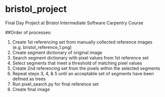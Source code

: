 # bristol_project
Final Day Project at Bristol Intermediate Software Carpentry Course

##Order of processes:

1. Create 1st referencing set from manually collected reference images (e.g. bristol_reference_1.png)
2. Create segment dictionary of original image
3. Search segment dictionary with pixel values from 1st reference set
4. Select segments that meet a threshold of matching pixel values
5. Create 2nd referencing set from the pixels within the selected segments
6. Repeat steps 3, 4, & 5 until an acceptable set of segments have been defined as trees
7. Run pixel_search.py for final reference set
8. Create final image
